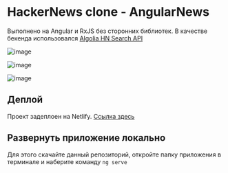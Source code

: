 # HackerNews clone - AngularNews

Выполнено на Angular и RxJS без сторонних библиотек. В качестве бекенда использовался [Algolia HN Search API](https://hn.algolia.com/api)

![image](https://user-images.githubusercontent.com/89582326/213437768-cf4e7675-8eed-47b8-a8be-49faf38d2f7a.png)

![image](https://user-images.githubusercontent.com/89582326/213437936-8feb0766-5b4d-4ddc-9c6e-b4811f7cb8a5.png)

![image](https://user-images.githubusercontent.com/89582326/213437853-2323b295-2ba5-4404-a8f2-45218e570e70.png)

## Деплой

Проект задеплоен на Netlify. [Ссылка здесь](https://precious-cheesecake-e7d807.netlify.app/#/)

## Развернуть приложение локально

Для этого скачайте данный репозиторий, откройте папку приложения в терминале и наберите команду `ng serve`

